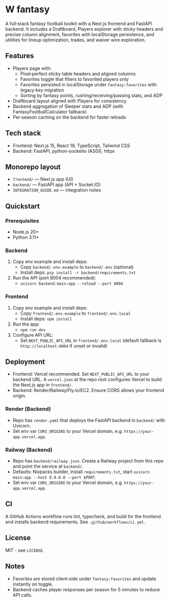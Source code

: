 # W fantasy

A full‑stack fantasy football toolkit with a Next.js frontend and FastAPI backend. It includes a Draftboard, Players explorer with sticky headers and precise column alignment, favorites with localStorage persistence, and utilities for lineup optimization, trades, and waiver wire exploration.

## Features
- Players page with:
  - Pixel‑perfect sticky table headers and aligned columns
  - Favorites toggle that filters to favorited players only
  - Favorites persisted in localStorage under `fantasy:favorites` with legacy key migration
  - Sorting by fantasy points, rushing/receiving/passing stats, and ADP
- Draftboard layout aligned with Players for consistency
- Backend aggregation of Sleeper stats and ADP (with FantasyFootballCalculator fallback)
- Per‑season caching on the backend for faster reloads

## Tech stack
- Frontend: Next.js 15, React 19, TypeScript, Tailwind CSS
- Backend: FastAPI, python-socketio (ASGI), httpx

## Monorepo layout
- `frontend/` — Next.js app (UI)
- `backend/` — FastAPI app (API + Socket.IO)
- `INTEGRATION_GUIDE.md` — integration notes

## Quickstart
### Prerequisites
- Node.js 20+
- Python 3.11+

### Backend
1. Copy env example and install deps:
   - Copy `backend/.env.example` to `backend/.env` (optional)
   - Install deps: `pip install -r backend/requirements.txt`
2. Run the API (port 8004 recommended):
   - `uvicorn backend.main:app --reload --port 8004`

### Frontend
1. Copy env example and install deps:
   - Copy `frontend/.env.example` to `frontend/.env.local`
   - Install deps: `npm install`
2. Run the app:
   - `npm run dev`
3. Configure API URL:
   - Set `NEXT_PUBLIC_API_URL` in `frontend/.env.local` (default fallback is `http://localhost:8004` if unset or invalid)

## Deployment
- Frontend: Vercel recommended. Set `NEXT_PUBLIC_API_URL` to your backend URL. A `vercel.json` at the repo root configures Vercel to build the Next.js app in `frontend/`.
- Backend: Render/Railway/Fly.io/EC2. Ensure CORS allows your frontend origin.

### Render (Backend)
- Repo has `render.yaml` that deploys the FastAPI backend in `backend/` with Uvicorn.
- Set env var `CORS_ORIGINS` to your Vercel domain, e.g. `https://your-app.vercel.app`.

### Railway (Backend)
- Repo has `backend/railway.json`. Create a Railway project from this repo and point the service at `backend/`.
- Defaults: Nixpacks builder, install `requirements.txt`, start `uvicorn main:app --host 0.0.0.0 --port $PORT`.
- Set env var `CORS_ORIGINS` to your Vercel domain, e.g. `https://your-app.vercel.app`.

## CI
A GitHub Actions workflow runs lint, typecheck, and build for the frontend and installs backend requirements. See `.github/workflows/ci.yml`.

## License
MIT - see `LICENSE`.

## Notes
- Favorites are stored client‑side under `fantasy:favorites` and update instantly on toggle.
- Backend caches player responses per season for 5 minutes to reduce API calls.
